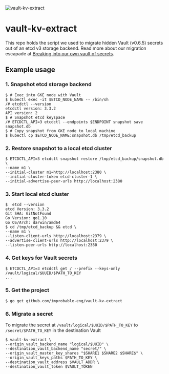 ![vault-kv-extract](https://github.com/improbable-eng/vault-kv-extract/blob/master/images/black-and-white-dark-keys.jpg)

# vault-kv-extract

This repo holds the script we used to migrate hidden Vault (v0.6.5) secrets out of an etcd v3 storage backend. Read more about our migration escapade at [Breaking into our own vault of secrets](https://improbable.io/games/blog/breaking-into-our-own-vault-of-secrets).

## Example usage

### 1. Snapshot etcd storage backend

```shell
$ # Exec into GKE node with Vault
$ kubectl exec -it $ETCD_NODE_NAME -- /bin/sh
/# etcdctl --version                                                                                  
etcdctl version: 3.3.2
API version: 2
$ # Snapshot etcd keyspace
/# ETCDCTL_API=3 etcdctl --endpoints $ENDPOINT snapshot save snapshot.db
$ # Copy snapshot from GKE node to local machine
$ kubectl cp $ETCD_NODE_NAME:snapshot.db /tmp/etcd_backup
```

### 2. Restore snapshot to a local etcd cluster

```shell
$ ETCDCTL_API=3 etcdctl snapshot restore /tmp/etcd_backup/snapshot.db \
--name m1 \
--initial-cluster m1=http://localhost:2380 \
--initial-cluster-token etcd-cluster-1 \
--initial-advertise-peer-urls http://localhost:2380
```

### 3. Start local etcd cluster

```shell
$  etcd --version                                                                                      
etcd Version: 3.3.2
Git SHA: GitNotFound
Go Version: go1.10
Go OS/Arch: darwin/amd64
$ cd /tmp/etcd_backup && etcd \
--name m1 \
--listen-client-urls http://localhost:2379 \
--advertise-client-urls http://localhost:2379 \
--listen-peer-urls http://localhost:2380
```

### 4. Get keys for Vault secrets

```shell
$ ETCDCTL_API=3 etcdctl get / --prefix --keys-only
/vault/logical/$UUID/$PATH_TO_KEY
...
```

### 5. Get the project

```shell
$ go get github.com/improbable-eng/vault-kv-extract
```

### 6. Migrate a secret

To migrate the secret at `/vault/logical/$UUID/$PATH_TO_KEY` to `/secret/$PATH_TO_KEY` in the destination Vault

```shell
$ vault-kv-extract \
--origin_vault_backend_name "logical/$UUID" \
--destination_vault_backend_name "secret/" \
--origin_vault_master_key_shares "$SHARE1 $SHARE2 $SHARE$" \
--origin_vault_keys_paths $PATH_TO_KEY \
--destination_vault_address $VAULT_ADDR \
--destination_vault_token $VAULT_TOKEN
```
